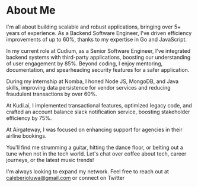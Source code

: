 # About Me

I'm all about building scalable and robust applications, bringing over 5+ years of experience. As a Backend Software Engineer, I've driven efficiency improvements of up to 60%, thanks to my expertise in Go and JavaScript.

In my current role at Cudium, as a Senior Software Engineer, I've integrated backend systems with third-party applications, boosting our understanding of user engagement by 85%. Beyond coding, I enjoy mentoring, documentation, and spearheading security features for a safer application.

During my internship at Nomba, I honed Node JS, MongoDB, and Java skills, improving data persistence for vendor services and reducing fraudulent transactions by over 60%.

At Kudi.ai, I implemented transactional features, optimized legacy code, and crafted an account balance slack notification service, boosting stakeholder efficiency by 75%.

At Airgateway, I was focused on enhancing support for agencies in their airline bookings.

You'll find me strumming a guitar, hitting the dance floor, or belting out a tune when not in the tech world. Let's chat over coffee about tech, career journeys, or the latest music trends!

I'm always looking to expand my network. Feel free to reach out at caleberioluwa@gmail.com or connect on Twitter
